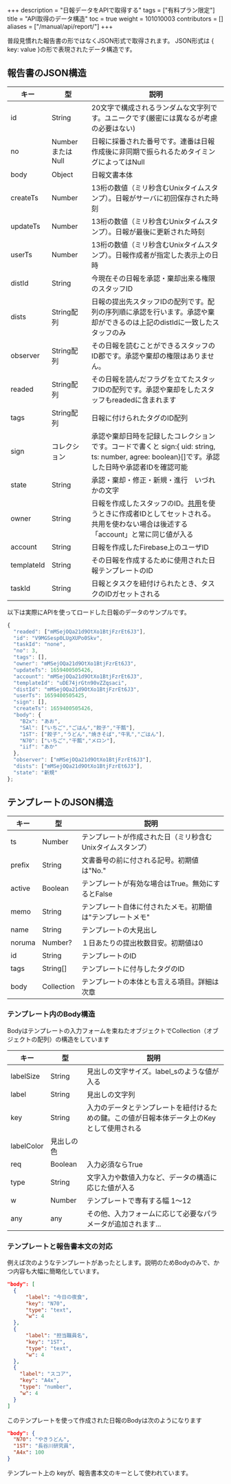 +++
description = "日報データをAPIで取得する"
tags = ["有料プラン限定"]
title = "API取得のデータ構造"
toc = true
weight = 101010003
contributors = []
aliases = ["/manual/api/report/"]
+++

普段見慣れた報告書の形ではなくJSON形式で取得されます。
JSON形式は { key: value }の形で表現されたデータ構造です。


## 報告書のJSON構造

|キー|型|説明|
|---|---|---|
|id|String|20文字で構成されるランダムな文字列です。ユニークです(厳密には異なるが考慮の必要はない)|
|no|NumberまたはNull|日報に採番された番号です。連番は日報作成後に非同期で振られるためタイミングによってはNull|
|body|Object|日報文書本体|
|createTs|Number|13桁の数値（ミリ秒含むUnixタイムスタンプ）。日報がサーバに初回保存された時刻|
|updateTs|Number|13桁の数値（ミリ秒含むUnixタイムスタンプ）。日報が最後に更新された時刻|
|userTs|Number|13桁の数値（ミリ秒含むUnixタイムスタンプ）。日報作成者が指定した表示上の日時|
|distId|String|今現在その日報を承認・棄却出来る権限のスタッフID|
|dists|String配列|日報の提出先スタッフIDの配列です。配列の序列順に承認を行います。承認や棄却ができるのは上記のdistIdに一致したスタッフのみ|
|observer|String配列|その日報を読むことができるスタッフのID郡です。承認や棄却の権限はありません。|
|readed|String配列|その日報を読んだフラグを立てたスタッフIDの配列です。承認や棄却をしたスタッフもreadedに含まれます|
|tags|String配列|日報に付けられたタグのID配列|
|sign|コレクション|承認や棄却日時を記録したコレクションです。コードで書くと sign:{ uid: string, ts: number, agree: boolean}[]です。承認した日時や承認者IDを確認可能|
|state|String|承認・棄却・修正・新規・進行　いづれかの文字|
|owner|String|日報を作成したスタッフのID。[共用](/docs/manual/initial-setting/advanced-setting/share/)を使うときに作成者IDとしてセットされる。共用を使わない場合は後述する「account」と常に同じ値が入る|
|account|String|日報を作成したFirebase上のユーザID|
|templateId|String|その日報を作成するために使用された日報テンプレートのID|
|taskId|String|日報とタスクを紐付けられたとき、タスクのIDガセットされる|

以下は実際にAPIを使ってロードした日報のデータのサンプルです。

```javascript
{
  "readed": ["mMSejOQa21d9OtXo1BtjFzrEt6J3"],
  "id": "V9MGSesp0LUgXUPo0Skv",
  "taskId": "none",
  "no": 3,
  "tags": [],
  "owner": "mMSejOQa21d9OtXo1BtjFzrEt6J3",
  "updateTs": 1659400505426,
  "account": "mMSejOQa21d9OtXo1BtjFzrEt6J3",
  "templateId": "uDE74jrGtn90vZZqsaci",
  "distId": "mMSejOQa21d9OtXo1BtjFzrEt6J3",
  "userTs": 1659400505425,
  "sign": [],
  "createTs": 1659400505426,
  "body": {
    "B2x": "あお",
    "SAl": ["いちご","ごはん","餃子","干瓢"],
    "1ST": ["餃子","うどん","焼きそば","牛乳","ごはん"],
    "N70": ["いちご","干瓢","メロン"],
    "iif": "あか"
  },
  "observer": ["mMSejOQa21d9OtXo1BtjFzrEt6J3"],
  "dists": ["mMSejOQa21d9OtXo1BtjFzrEt6J3"],
  "state": "新規"
};
```

## テンプレートのJSON構造

|キー|型|説明|
|---|---|---|
|ts|Number|テンプレートが作成された日（ミリ秒含むUnixタイムスタンプ）|
|prefix|String|文書番号の前に付される記号。初期値は"No."|
|active|Boolean|テンプレートが有効な場合はTrue。無効にするとFalse|
|memo|String|テンプレート自体に付されたメモ。初期値は"テンプレートメモ"|
|name|String|テンプレートの大見出し|
|noruma|Number?|１日あたりの提出枚数目安。初期値は0|
|id|String|テンプレートのID|
|tags|String[]|テンプレートに付与したタグのID|
|body|Collection|テンプレートの本体とも言える項目。詳細は次章|

### テンプレート内のBody構造

Bodyはテンプレートの入力フォームを束ねたオブジェクトでCollection（オブジェクトの配列）の構造をしています

|キー|型|説明|
|---|---|---|
|labelSize|String|見出しの文字サイズ。label_sのような値が入る|
|label|String|見出しの文字列|
|key|String|入力のデータとテンプレートを紐付けるための鍵。この値が日報本体データ上のKeyとして使用される|
|labelColor|見出しの色|
|req|Boolean|入力必須ならTrue|
|type|String|文字入力や数値入力など、データの構造に応じた値が入る|
|w|Number|テンプレートで専有する幅 1〜12|
|any|any|その他、入力フォームに応じて必要なパラメータが追加されます...|


### テンプレートと報告書本文の対応


例えば次のようなテンプレートがあったとします。説明のためBodyのみで、かつ内容も大幅に簡略化しています。

```json
"body": [
  {
      "label": "今日の夜食",
      "key": "N70",
      "type": "text",
      "w": 4
  },
  {
      "label": "担当職員名",
      "key": "1ST",
      "type": "text",
      "w": 4
  },
  {
    "label": "スコア",
    "key": "A4x",
    "type": "number",
    "w": 4
  }
]
```

このテンプレートを使って作成された日報のBodyは次のようになります

```json
"body": {
  "N70": "やきうどん",
  "1ST": "長谷川研究員",
  "A4x": 100
}
```

テンプレート上の keyが、報告書本文のキーとして使われています。
